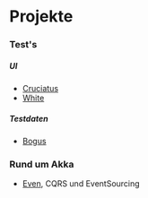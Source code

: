 # Projekte


### Test's

##### UI
- [Cruciatus](https://github.com/2gis/Winium.Cruciatus)
- [White](https://github.com/TestStack/White)

##### Testdaten
- [Bogus](https://github.com/bchavez/Bogus)


### Rund um Akka

- [Even](https://github.com/nvivo/Even), CQRS und EventSourcing